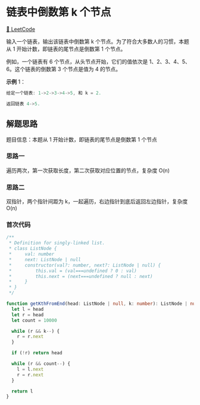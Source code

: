 # 链表中倒数第 k 个节点

[🔗 LeetCode](https://leetcode.cn/problems/lian-biao-zhong-dao-shu-di-kge-jie-dian-lcof/)

输入一个链表，输出该链表中倒数第 k 个节点。为了符合大多数人的习惯，本题从 1 开始计数，即链表的尾节点是倒数第 1 个节点。

例如，一个链表有 6 个节点，从头节点开始，它们的值依次是 1、2、3、4、5、6。这个链表的倒数第 3 个节点是值为 4 的节点。

**示例** 1：

```js
给定一个链表: 1->2->3->4->5, 和 k = 2.

返回链表 4->5.
```

## 解题思路

题目信息：本题从 1 开始计数，即链表的尾节点是倒数第 1 个节点

### 思路一

遍历两次，第一次获取长度，第二次获取对应位置的节点，复杂度 O(n)

### 思路二

双指针，两个指针间距为 k，一起遍历，右边指针到底后返回左边指针，复杂度 O(n)

### 首次代码

```ts
/**
 * Definition for singly-linked list.
 * class ListNode {
 *     val: number
 *     next: ListNode | null
 *     constructor(val?: number, next?: ListNode | null) {
 *         this.val = (val===undefined ? 0 : val)
 *         this.next = (next===undefined ? null : next)
 *     }
 * }
 */

function getKthFromEnd(head: ListNode | null, k: number): ListNode | null {
  let l = head
  let r = head
  let count = 10000

  while (r && k--) {
    r = r.next
  }

  if (!r) return head

  while (r && count--) {
    l = l.next
    r = r.next
  }

  return l
}
```
